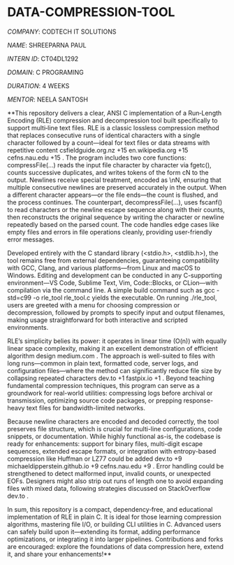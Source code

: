 # DATA-COMPRESSION-TOOL

*COMPANY*: CODTECH IT SOLUTIONS

*NAME*: SHREEPARNA PAUL

*INTERN ID*: CT04DL1292

*DOMAIN*: C PROGRAMING

*DURATION*: 4 WEEKS

*MENTOR*: NEELA SANTOSH

**This repository delivers a clear, ANSI C implementation of a Run‑Length Encoding (RLE) compression and decompression tool built specifically to support multi‑line text files. RLE is a classic lossless compression method that replaces consecutive runs of identical characters with a single character followed by a count—ideal for text files or data streams with repetitive content 
csfieldguide.org.nz
+15
en.wikipedia.org
+15
cefns.nau.edu
+15
. The program includes two core functions: compressFile(...) reads the input file character by character via fgetc(), counts successive duplicates, and writes tokens of the form cN to the output. Newlines receive special treatment, encoded as \nN, ensuring that multiple consecutive newlines are preserved accurately in the output. When a different character appears—or the file ends—the count is flushed, and the process continues. The counterpart, decompressFile(...), uses fscanf() to read characters or the newline escape sequence along with their counts, then reconstructs the original sequence by writing the character or newline repeatedly based on the parsed count. The code handles edge cases like empty files and errors in file operations cleanly, providing user-friendly error messages.

Developed entirely with the C standard library (<stdio.h>, <stdlib.h>), the tool remains free from external dependencies, guaranteeing compatibility with GCC, Clang, and various platforms—from Linux and macOS to Windows. Editing and development can be conducted in any C-supporting environment—VS Code, Sublime Text, Vim, Code::Blocks, or CLion—with compilation via the command line. A simple build command such as gcc -std=c99 -o rle_tool rle_tool.c yields the executable. On running ./rle_tool, users are greeted with a menu for choosing compression or decompression, followed by prompts to specify input and output filenames, making usage straightforward for both interactive and scripted environments.

RLE’s simplicity belies its power: it operates in linear time (O(n)) with equally linear space complexity, making it an excellent demonstration of efficient algorithm design 
medium.com
. The approach is well-suited to files with long runs—common in plain text, formatted code, server logs, and configuration files—where the method can significantly reduce file size by collapsing repeated characters 
dev.to
+1
fastpix.io
+1
. Beyond teaching fundamental compression techniques, this program can serve as a groundwork for real-world utilities: compressing logs before archival or transmission, optimizing source code packages, or prepping response-heavy text files for bandwidth-limited networks.

Because newline characters are encoded and decoded correctly, the tool preserves file structure, which is crucial for multi-line configurations, code snippets, or documentation. While highly functional as-is, the codebase is ready for enhancements: support for binary files, multi-digit escape sequences, extended escape formats, or integration with entropy-based compression like Huffman or LZ77 could be added 
dev.to
+9
michaeldipperstein.github.io
+9
cefns.nau.edu
+9
. Error handling could be strengthened to detect malformed input, invalid counts, or unexpected EOFs. Designers might also strip out runs of length one to avoid expanding files with mixed data, following strategies discussed on StackOverflow 
dev.to
.

In sum, this repository is a compact, dependency‑free, and educational implementation of RLE in plain C. It is ideal for those learning compression algorithms, mastering file I/O, or building CLI utilities in C. Advanced users can safely build upon it—extending its format, adding performance optimizations, or integrating it into larger pipelines. Contributions and forks are encouraged: explore the foundations of data compression here, extend it, and share your enhancements!**

